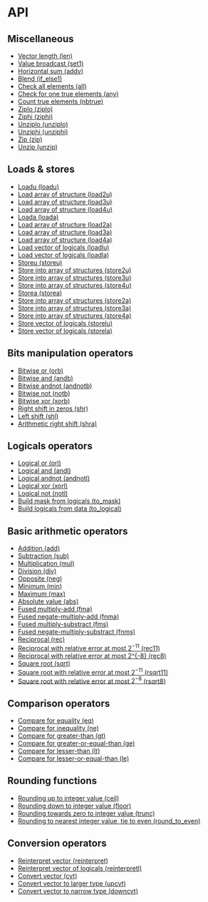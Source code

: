 <!--

Copyright (c) 2019 Agenium Scale

Permission is hereby granted, free of charge, to any person obtaining a copy
of this software and associated documentation files (the "Software"), to deal
in the Software without restriction, including without limitation the rights
to use, copy, modify, merge, publish, distribute, sublicense, and/or sell
copies of the Software, and to permit persons to whom the Software is
furnished to do so, subject to the following conditions:

The above copyright notice and this permission notice shall be included in all
copies or substantial portions of the Software.

THE SOFTWARE IS PROVIDED "AS IS", WITHOUT WARRANTY OF ANY KIND, EXPRESS OR
IMPLIED, INCLUDING BUT NOT LIMITED TO THE WARRANTIES OF MERCHANTABILITY,
FITNESS FOR A PARTICULAR PURPOSE AND NONINFRINGEMENT. IN NO EVENT SHALL THE
AUTHORS OR COPYRIGHT HOLDERS BE LIABLE FOR ANY CLAIM, DAMAGES OR OTHER
LIABILITY, WHETHER IN AN ACTION OF CONTRACT, TORT OR OTHERWISE, ARISING FROM,
OUT OF OR IN CONNECTION WITH THE SOFTWARE OR THE USE OR OTHER DEALINGS IN THE
SOFTWARE.

-->

# API

## Miscellaneous

- [Vector length (len)](api_len.md)
- [Value broadcast (set1)](api_set1.md)
- [Horizontal sum (addv)](api_addv.md)
- [Blend (if_else1)](api_if-else1.md)
- [Check all elements (all)](api_all.md)
- [Check for one true elements (any)](api_any.md)
- [Count true elements (nbtrue)](api_nbtrue.md)
- [Ziplo (ziplo)](api_ziplo.md)
- [Ziphi (ziphi)](api_ziphi.md)
- [Unziplo (unziplo)](api_unziplo.md)
- [Unziphi (unziphi)](api_unziphi.md)
- [Zip (zip)](api_zip.md)
- [Unzip (unzip)](api_unzip.md)

## Loads & stores

- [Loadu (loadu)](api_loadu.md)
- [Load array of structure (load2u)](api_load2u.md)
- [Load array of structure (load3u)](api_load3u.md)
- [Load array of structure (load4u)](api_load4u.md)
- [Loada (loada)](api_loada.md)
- [Load array of structure (load2a)](api_load2a.md)
- [Load array of structure (load3a)](api_load3a.md)
- [Load array of structure (load4a)](api_load4a.md)
- [Load vector of logicals (loadlu)](api_loadlu.md)
- [Load vector of logicals (loadla)](api_loadla.md)
- [Storeu (storeu)](api_storeu.md)
- [Store into array of structures (store2u)](api_store2u.md)
- [Store into array of structures (store3u)](api_store3u.md)
- [Store into array of structures (store4u)](api_store4u.md)
- [Storea (storea)](api_storea.md)
- [Store into array of structures (store2a)](api_store2a.md)
- [Store into array of structures (store3a)](api_store3a.md)
- [Store into array of structures (store4a)](api_store4a.md)
- [Store vector of logicals (storelu)](api_storelu.md)
- [Store vector of logicals (storela)](api_storela.md)

## Bits manipulation operators

- [Bitwise or (orb)](api_orb.md)
- [Bitwise and (andb)](api_andb.md)
- [Bitwise andnot (andnotb)](api_andnotb.md)
- [Bitwise not (notb)](api_notb.md)
- [Bitwise xor (xorb)](api_xorb.md)
- [Right shift in zeros (shr)](api_shr.md)
- [Left shift (shl)](api_shl.md)
- [Arithmetic right shift (shra)](api_shra.md)

## Logicals operators

- [Logical or (orl)](api_orl.md)
- [Logical and (andl)](api_andl.md)
- [Logical andnot (andnotl)](api_andnotl.md)
- [Logical xor (xorl)](api_xorl.md)
- [Logical not (notl)](api_notl.md)
- [Build mask from logicals (to_mask)](api_to-mask.md)
- [Build logicals from data (to_logical)](api_to-logical.md)

## Basic arithmetic operators

- [Addition (add)](api_add.md)
- [Subtraction (sub)](api_sub.md)
- [Multiplication (mul)](api_mul.md)
- [Division (div)](api_div.md)
- [Opposite (neg)](api_neg.md)
- [Minimum (min)](api_min.md)
- [Maximum (max)](api_max.md)
- [Absolute value (abs)](api_abs.md)
- [Fused multiply-add (fma)](api_fma.md)
- [Fused negate-multiply-add (fnma)](api_fnma.md)
- [Fused multiply-substract (fms)](api_fms.md)
- [Fused negate-multiply-substract (fnms)](api_fnms.md)
- [Reciprocal (rec)](api_rec.md)
- [Reciprocal with relative error at most $2^{-11}$ (rec11)](api_rec11.md)
- [Reciprocal with relative error at most 2^{-8} (rec8)](api_rec8.md)
- [Square root (sqrt)](api_sqrt.md)
- [Square root with relative error at most $2^{-11}$ (rsqrt11)](api_rsqrt11.md)
- [Square root with relative error at most $2^{-8}$ (rsqrt8)](api_rsqrt8.md)

## Comparison operators

- [Compare for equality (eq)](api_eq.md)
- [Compare for inequality (ne)](api_ne.md)
- [Compare for greater-than (gt)](api_gt.md)
- [Compare for greater-or-equal-than (ge)](api_ge.md)
- [Compare for lesser-than (lt)](api_lt.md)
- [Compare for lesser-or-equal-than (le)](api_le.md)

## Rounding functions

- [Rounding up to integer value (ceil)](api_ceil.md)
- [Rounding down to integer value (floor)](api_floor.md)
- [Rounding towards zero to integer value (trunc)](api_trunc.md)
- [Rounding to nearest integer value, tie to even (round_to_even)](api_round-to-even.md)

## Conversion operators

- [Reinterpret vector (reinterpret)](api_reinterpret.md)
- [Reinterpret vector of logicals (reinterpretl)](api_reinterpretl.md)
- [Convert vector (cvt)](api_cvt.md)
- [Convert vector to larger type (upcvt)](api_upcvt.md)
- [Convert vector to narrow type (downcvt)](api_downcvt.md)

